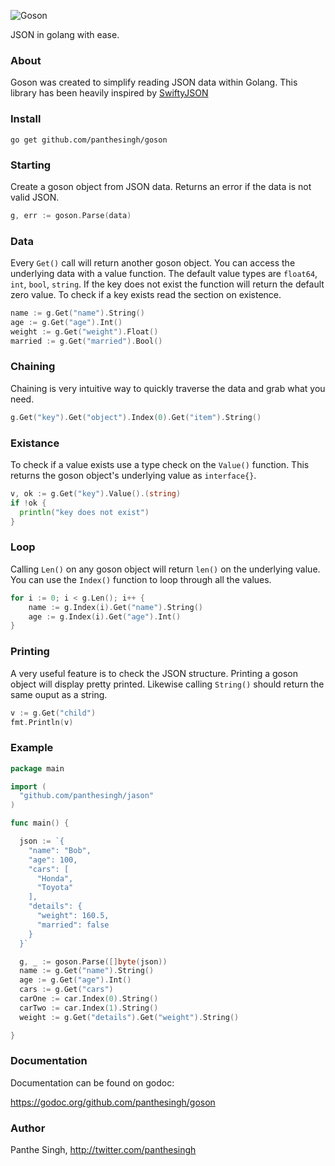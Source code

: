 ![Goson](https://dl.dropboxusercontent.com/u/9534337/goson_logo.svg "Goson")

JSON in golang with ease. 

### About
Goson was created to simplify reading JSON data within Golang.
This library has been heavily inspired by [SwiftyJSON](https://github.com/SwiftyJSON/SwiftyJSON)

### Install

```shell
go get github.com/panthesingh/goson
```

### Starting

Create a goson object from JSON data. Returns an error if the data is not valid JSON.
```go
g, err := goson.Parse(data)
```
### Data

Every `Get()` call will return another goson object. You can access the underlying data with a value function.
The default value types are `float64`, `int`, `bool`, `string`. If the key does not exist the function
will return the default zero value. To check if a key exists read the section on existence.

```go
name := g.Get("name").String()
age := g.Get("age").Int()
weight := g.Get("weight").Float()
married := g.Get("married").Bool()

```
### Chaining
Chaining is very intuitive way to quickly traverse the data and grab what you need.

```go
g.Get("key").Get("object").Index(0).Get("item").String()
```

### Existance
To check if a value exists use a type check on the `Value()` function. This returns
the goson object's underlying value as `interface{}`.

```go
v, ok := g.Get("key").Value().(string)
if !ok {
  println("key does not exist")
}
```

### Loop
Calling `Len()` on any goson object will return `len()` on the underlying value. You can use the
`Index()` function to loop through all the values.

```go
for i := 0; i < g.Len(); i++ {
    name := g.Index(i).Get("name").String()
    age := g.Index(i).Get("age").Int()
}
```

### Printing
A very useful feature is to check the JSON structure. Printing a goson
object will display pretty printed. Likewise calling `String()` should return the same ouput as a string.

```go
v := g.Get("child")
fmt.Println(v)
```

### Example

```go
package main

import (
  "github.com/panthesingh/jason"
)

func main() {

  json := `{
    "name": "Bob",
    "age": 100,
    "cars": [
      "Honda",
      "Toyota"
    ],
    "details": {
      "weight": 160.5,
      "married": false
    }
  }`

  g, _ := goson.Parse([]byte(json))
  name := g.Get("name").String()
  age := g.Get("age").Int()
  cars := g.Get("cars")
  carOne := car.Index(0).String()
  carTwo := car.Index(1).String()
  weight := g.Get("details").Get("weight").String()

}

```

### Documentation

Documentation can be found on godoc:

https://godoc.org/github.com/panthesingh/goson

### Author

Panthe Singh, http://twitter.com/panthesingh
